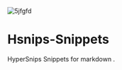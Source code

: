 
![5jfgfd](https://user-images.githubusercontent.com/80528249/148357887-7be814cd-0509-4144-8a9b-329f64b993c2.gif)

# Hsnips-Snippets

HyperSnips Snippets for markdown .

